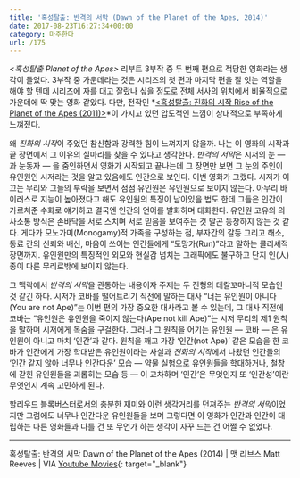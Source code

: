 ```yaml
---
title: '혹성탈출: 반격의 서막 (Dawn of the Planet of the Apes, 2014)'
date: 2017-08-23T16:27:34+00:00
category: 마주한다
url: /175
---
```


_<혹성탈출 Planet of the Apes>_&nbsp;리부트 3부작 중 두 번째 편으로 적당한 영화라는 생각이 들었다. 3부작 중 가운데라는 것은 시리즈의 첫 편과 마지막 편을 잘 잇는 역할을 해야 할 텐데 시리즈에 자를 대고 잘랐나 싶을 정도로 전체 서사의 위치에서 비율적으로 가운데에 딱 맞는 영화 같았다. 다만,&nbsp;전작인 *[<혹성탈출: 진화의 시작 Rise of the Planet of the Apes (2011)>][1]*이 가지고 있던 압도적인 느낌이 상대적으로 부족하게 느껴졌다.

왜 *진화의 시작*이 주었던 참신함과 강력한 힘이 느껴지지 않을까. 나는 이 영화의 시작과 끝 장면에서 그 이유의 실마리를 찾을 수 있다고 생각한다.&nbsp;*반격의 서막*은&nbsp;시저의 눈 — 과 눈동자 — 을 줌인하면서 영화가 시작되고 끝나는데 그 장면만 보면 그 눈의 주인이 유인원인 시저라는 것을 알고 있음에도 인간으로 보인다. 이번 영화가 그랬다. 시저가 이끄는 무리와 그들의 부락을 보면서 점점 유인원은 유인원으로 보이지 않는다. 아무리 바이러스로 지능이 높아졌다고 해도 유인원의 특징이 남아있을 법도 한데 그들은 인간이 가르쳐준 수화로 얘기하고 결국엔 인간의 언어를 발화하며 대화한다. 유인원 고유의 의사소통 방식은 손바닥을 서로 스치며 서로 믿음을 보여주는 것 말곤 등장하지 않는 것 같다. 게다가 모노가미(Monogamy)적 가족을 구성하는 점, 부자간의 갈등 그리고 해소, 동료 간의 신뢰와 배신, 마음이 쓰이는 인간들에게 &#8220;도망가(Run)&#8221;라고 말하는 클리셰적 장면까지. 유인원만의 특징적인 외모와 현실감 넘치는 그래픽에도 불구하고 단지 인(人)종이 다른 무리로밖에 보이지 않는다.

그 맥락에서&nbsp;*반격의 서막*을 관통하는 내용이자 주제는 두 진형의 데칼꼬마니적 모습인 것 같긴 하다.&nbsp;시저가 코바를 떨어트리기 직전에 말하는 대사 &#8220;너는 유인원이 아니다(You are not Ape)&#8221;는 이번 편의 가장 중요한 대사라고 볼 수 있는데, 그 대사 직전에 코바는 &#8220;유인원은 유인원을 죽이지 않는다(Ape not kill Ape)&#8221;는 시저 무리의 제1 원칙을 말하며 시저에게 목숨을 구걸한다. 그러나 그 원칙을 어기는 유인원 — 코바 — 은 유인원이 아니고 마치 &#8216;인간&#8217;과 같다. 원칙을 깨고 가장 &#8216;인간(not Ape)&#8217; 같은 모습을 한 코바가 인간에게 가장 학대받은 유인원이라는 사실과&nbsp;*진화의 시작*에서 나왔던 인간들의 &#8216;인간 같지 않아 너무나 인간다운&#8217; 모습 — 약물 실험으로 유인원들을 학대하거나, 철창에 갇힌 유인원들을 괴롭히는 모습 등 — 이 교차하며 &#8216;인간&#8217;은 무엇인지 또 &#8216;인간성&#8217;이란 무엇인지 계속 고민하게 된다.

할리우드 블록버스터로서의 충분한 재미와 이런 생각거리를 던져주는 *반격의 서막*이었지만 그럼에도 너무나 인간다운 유인원들을 보며 그렇다면 이 영화가 인간과 인간이 대립하는 다른 영화들과 다를 건 또 무언가 하는 생각이 자꾸 드는 건 어쩔 수 없었다.

---

혹성탈출: 반격의 서막 Dawn of the Planet of the Apes (2014) | 맷 리브스 Matt Reeves | VIA [Youtube Movies](https://www.youtube.com/channel/UClgRkhTL3_hImCAmdLfDE4g){: target="\_blank"}

[1]: https://dowha.kim/160
